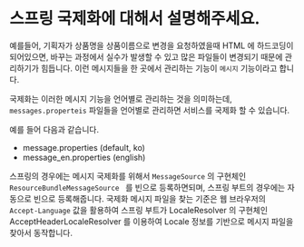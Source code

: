 # 스프링 국제화에 대해서 설명해주세요.

예를들어, 기획자가 상품명을 상품이름으로 변경을 요청하였을때 HTML 에 하드코딩이 되어있으면, 바꾸는 과정에서 실수가 발생할 수 있고 많은 파일들이 변경되기 때문에 관리하기가 힘듭니다.
이런 메시지들을 한 곳에서 관리하는 기능이 `메시지` 기능이라고 합니다.

국제화는 이러한 메시지 기능을 언어별로 관리하는 것을 의미하는데, `messages.properteis` 파일들을 언어별로 관리하면 서비스를 국제화 할 수 있습니다.

예를 들어 다음과 같습니다.

- message.properties (default, ko)
- message_en.properties (english)

스프링의 경우에는 메시지 국제화를 위해서 `MessageSource` 의 구현체인 `ResourceBundleMessageSource ` 를 빈으로 등록하면되며, 스프링 부트의 경우에는 자동으로 빈으로 등록해줍니다.
국제화 메시지 파일을 찾는 기준은 웹 브라우저의 `Accept-Language` 값을 활용하여 스프링 부트가 LocaleResolver 의 구현체인 AcceptHeaderLocaleResolver 를 이용하여 Locale 정보를 기반으로
메시지 파일을 찾아서 동작합니다.
